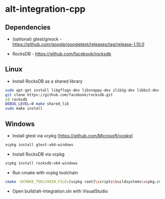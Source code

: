 # alt-integration-cpp

## Dependencies

- (optional) gtest/gmock - https://github.com/google/googletest/releases/tag/release-1.10.0

- RocksDB - https://github.com/facebook/rocksdb

## Linux

- Install RocksDB as a shared library
```bash
sudo apt-get install libgflags-dev libsnappy-dev zlib1g-dev libbz2-dev libzstd-dev
git clone https://github.com/facebook/rocksdb.git
cd rocksdb
DEBUG_LEVEL=0 make shared_lib
sudo make install
```

## Windows

- Install gtest via vcpkg [https://github.com/Microsoft/vcpkg]
```bash
vcpkg install gtest:x64-windows
```

- Install RocksDB via vcpkg
```bash
vcpkg install rocksdb:x64-windows
```

- Run cmake with vcpkg toolchain
```bash
cmake -DCMAKE_TOOLCHAIN_FILE=[vcpkg root]\scripts\buildsystems\vcpkg.cmake -A x64 -S . -B build
```

- Open build/alt-integration.sln with VisualStudio